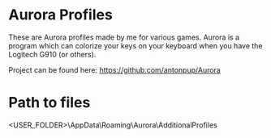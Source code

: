 # Aurora Profiles
These are Aurora profiles made by me for various games.
Aurora is a program which can colorize your keys on your keyboard
when you have the Logitech G910 (or others).

Project can be found here: https://github.com/antonpup/Aurora

# Path to files
<USER_FOLDER>\AppData\Roaming\Aurora\AdditionalProfiles
